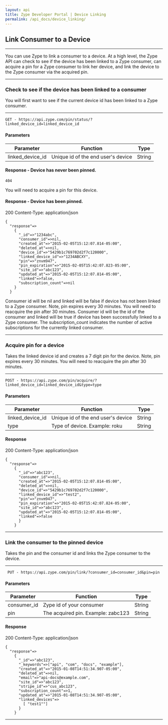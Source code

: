 ```yaml
---
layout: api
title: Zype Developer Portal | Device Linking
permalink: /api_docs/device_linking/
---
```


## Link Consumer to a Device

<hr>

You can use Zype to link a consumer to a device. At a high level, the Zype API
can check to see if the device has been linked to a Zype consumer, can acquire a pin for
a Zype consumer to link her device, and link the device to the Zype consumer via the acquired pin.

<hr>

### Check to see if the device has been linked to a consumer

You will first want to see if the current device id has been linked to a Zype consumer.
<hr>
<pre><code>GET - https://api.zype.com/pin/status/?linked_device_id=linked_device_id
</code></pre>

#### Parameters

Parameter | Function | Type
--------- | -------- | ----
linked_device_id      | Unique id of the end user's device | String

#### Response - Device has never been pinned.
<pre><code>404</code></pre>

You will need to acquire a pin for this device.

#### Response - Device has been pinned.

200 Content-Type: application/json
<pre><code>{
  "response"=>
    {
      "_id"=>"1234abc",
      "consumer_id"=>nil,
      "created_at"=>"2015-02-05T15:12:07.814-05:00",
      "deleted_at"=>nil,
      "device_id"=>"5429b1c769702d2f7c120000",
      "linked_device_id"=>"1234ABCXY",
      "pin"=>"znvm947",
      "pin_expiration"=>"2015-02-05T15:42:07.823-05:00",
      "site_id"=>"abc123",
      "updated_at"=>"2015-02-05T15:12:07.814-05:00",
      "linked"=>false,
      "subscription_count"=>nil
    }
  }
</code></pre>

Consumer id will be nil and linked will be false if device has not been linked to a Zype consumer.
Note, pin expires every 30 minutes. You will need to reacquire the pin after 30 minutes.
Consumer id will be the id of the consumer and linked will be true if device has been successfully
linked to a Zype consumer.
The subscription_count indicates the number of active subscriptions for the currently linked consumer.

<hr>

### Acquire pin for a device

Takes the linked device id and creates a 7 digit pin for the device. Note, pin expires
every 30 minutes. You will need to reacquire the pin after 30 minutes.

<hr>

<pre><code>POST - https://api.zype.com/pin/acquire/?linked_device_id=linked_device_id&type=type
</code></pre>

#### Parameters

Parameter | Function | Type
--------- | -------- | ----
linked_device_id      | Unique id of the end user's device | String
type | Type of device. Example: roku | String

#### Response

200 Content-Type: application/json
<pre><code>{
  "response"=>
    {
      "_id"=>"abc123",
      "consumer_id"=>nil,
      "created_at"=>"2015-02-05T15:12:07.814-05:00",
      "deleted_at"=>nil,
      "device_id"=>"5429b1c769702d2f7c120000",
      "linked_device_id"=>"test2",
      "pin"=>"znvm947",
      "pin_expiration"=>"2015-02-05T15:42:07.824-05:00",
      "site_id"=>"abc123",
      "updated_at"=>"2015-02-05T15:12:07.814-05:00",
      "linked"=>false
      }
    }
</code></pre>

<hr>

### Link the consumer to the pinned device

Takes the pin and the consumer id and links the Zype consumer to the device.

<hr>

<pre><code> PUT - https://api.zype.com/pin/link/?consumer_id=consumer_id&pin=pin
</code></pre>

#### Parameters

Parameter | Function | Type
--------- | -------- | ----
consumer_id      | Zype id of your consumer | String
pin | The acquired pin. Example: zabc123 | String

#### Response

200 Content-Type: application/json

<pre><code>{
  "response"=>
    {
      "_id"=>"abc123",
      "_keywords"=>["api", "com", "docs", "example"],
      "created_at"=>"2015-01-08T14:51:34.907-05:00",
      "deleted_at"=>nil,
      "email"=>"api-docs@example.com",
      "site_id"=>"abc123",
      "stripe_id"=>"cus_abc123",
      "subscription_count"=>1,
      "updated_at"=>"2015-01-08T14:51:34.907-05:00",
      "linked_devices"=>
        [ "test1""]
      }
    }
</code></pre>

<hr>
